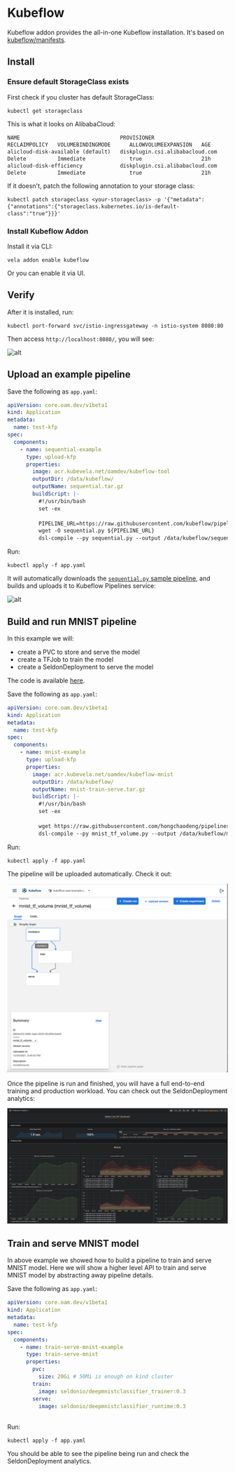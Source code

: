 # Kubeflow

Kubeflow addon provides the all-in-one Kubeflow installation. It's based on [kubeflow/manifests](https://github.com/kubeflow/manifests).

## Install

### Ensure default StorageClass exists

First check if you cluster has default StorageClass:

```
kubectl get storageclass
```

This is what it looks on AlibabaCloud:

```
NAME                                PROVISIONER                       RECLAIMPOLICY   VOLUMEBINDINGMODE      ALLOWVOLUMEEXPANSION   AGE
alicloud-disk-available (default)   diskplugin.csi.alibabacloud.com   Delete          Immediate              true                   21h
alicloud-disk-efficiency            diskplugin.csi.alibabacloud.com   Delete          Immediate              true                   21h
```

If it doesn't, patch the following annotation to your storage class:

```
kubectl patch storageclass <your-storageclass> -p '{"metadata": {"annotations":{"storageclass.kubernetes.io/is-default-class":"true"}}}'
```

### Install Kubeflow Addon

Install it via CLI:

```
vela addon enable kubeflow
```

Or you can enable it via UI.


## Verify

After it is installed, run:

```
kubectl port-forward svc/istio-ingressgateway -n istio-system 8080:80
```

Then access `http://localhost:8080/`, you will see:

![alt](./kubeflow-home.jpg)


## Upload an example pipeline

Save the following as `app.yaml`:

```yaml
apiVersion: core.oam.dev/v1beta1
kind: Application
metadata:
  name: test-kfp
spec:
  components:
    - name: sequential-example
      type: upload-kfp
      properties:
        image: acr.kubevela.net/oamdev/kubeflow-tool
        outputDir: /data/kubeflow/
        outputName: sequential.tar.gz
        buildScript: |-
          #!/usr/bin/bash
          set -ex

          PIPELINE_URL=https://raw.githubusercontent.com/kubeflow/pipelines/master/samples/core/sequential/sequential.py
          wget -O sequential.py ${PIPELINE_URL}
          dsl-compile --py sequential.py --output /data/kubeflow/sequential.tar.gz
```

Run:

```
kubectl apply -f app.yaml
```

It will automatically downloads the [`sequential.py` sample pipeline](https://github.com/kubeflow/pipelines/blob/master/samples/core/sequential/sequential.py),
and builds and uploads it to Kubeflow Pipelines service:

![alt](upload-pipeline.jpg)


## Build and run MNIST pipeline

In this example we will:

- create a PVC to store and serve the model
- create a TFJob to train the model
- create a SeldonDeployment to serve the model

The code is available [here](https://github.com/hongchaodeng/pipelines/blob/master/samples/contrib/seldon/mnist_tf_volume.py).

Save the following as `app.yaml`:

```yaml
apiVersion: core.oam.dev/v1beta1
kind: Application
metadata:
  name: test-kfp
spec:
  components:
    - name: mnist-example
      type: upload-kfp
      properties:
        image: acr.kubevela.net/oamdev/kubeflow-mnist
        outputDir: /data/kubeflow/
        outputName: mnist-train-serve.tar.gz
        buildScript: |-
          #!/usr/bin/bash
          set -ex

          wget https://raw.githubusercontent.com/hongchaodeng/pipelines/master/samples/contrib/seldon/mnist_tf_volume.py
          dsl-compile --py mnist_tf_volume.py --output /data/kubeflow/mnist_tf_volume.tar.gz
```

Run:

```
kubectl apply -f app.yaml
```

The pipeline will be uploaded automatically. Check it out:

![alt](mnist.png)

Once the pipeline is run and finished, you will have a full end-to-end training and production workload.
You can check out the SeldonDeployment analytics:


![alt](seldon-analytics.jpeg)


## Train and serve MNIST model

In above example we showed how to build a pipeline to train and serve MNIST model.
Here we will show a higher level API to train and serve MNIST model by abstracting away pipeline details.


Save the following as `app.yaml`:


```yaml
apiVersion: core.oam.dev/v1beta1
kind: Application
metadata:
  name: test-kfp
spec:
  components:
    - name: train-serve-mnist-example
      type: train-serve-mnist
      properties:
        pvc:
          size: 20Gi # 50Mi is enough on kind cluster
        train:
          image: seldonio/deepmnistclassifier_trainer:0.3
        serve:
          image: seldonio/deepmnistclassifier_runtime:0.3
        
```

Run:

```
kubectl apply -f app.yaml
```

You should be able to see the pipeline being run and check the SeldonDeployment analytics.
